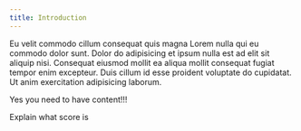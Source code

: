 ```yaml
---
title: Introduction
---
```


Eu velit commodo cillum consequat quis magna Lorem nulla qui eu commodo dolor sunt. Dolor do adipisicing et ipsum nulla est ad elit sit aliquip nisi. Consequat eiusmod mollit ea aliqua mollit consequat fugiat tempor enim excepteur. Duis cillum id esse proident voluptate do cupidatat. Ut anim exercitation adipisicing laborum.

Yes you need to have content!!!

Explain what score is
